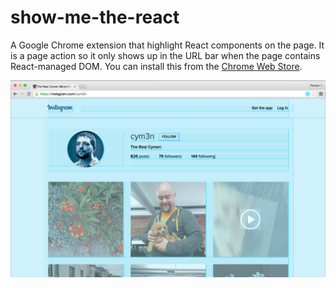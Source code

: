 # show-me-the-react
A Google Chrome extension that highlight React components on the page. It is a page action so it only shows up in the URL
bar when the page contains React-managed DOM. You can install this from the [Chrome Web Store](https://chrome.google.com/webstore/detail/show-me-the-react/iaebolhfcmodobkanmaahdhnlplncbnd?hl=en-US&gl=US).

![Screenshot of the plugin in action!](./screenshots/show-me-the-react-1280x800.png "Screenshot of the plugin in action!")
